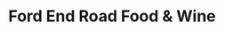 ---
title: "Ford End Road Food & Wine"
url: /bedford/ford-end-road-food-und-wine/
shop: Lebensmittel
---